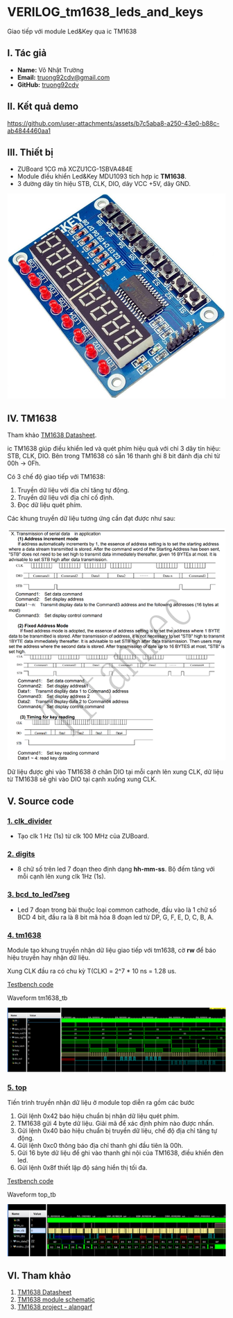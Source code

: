# VERILOG_tm1638_leds_and_keys

Giao tiếp với module Led&Key qua ic TM1638

## I. Tác giả

- **Name:** Võ Nhật Trường
- **Email:** truong92cdv@gmail.com
- **GitHub:** [truong92cdv](https://github.com/truong92cdv)

## II. Kết quả demo

https://github.com/user-attachments/assets/b7c5aba8-a250-43e0-b88c-ab4844460aa1

## III. Thiết bị

- ZUBoard 1CG mã XCZU1CG-1SBVA484E
- Module điều khiển Led&Key MDU1093 tích hợp ic **TM1638**.
- 3 đường dây tín hiệu STB, CLK, DIO, dây VCC +5V, dây GND.

![module Led&Key TM1638](./images/module_tm1638_ledandkey.jpg)

## IV. TM1638

Tham khảo [TM1638 Datasheet](./refs/TM1638.PDF).

ic TM1638 giúp điều khiển led và quét phím hiệu quả với chỉ 3 dây tín hiệu: STB, CLK, DIO. Bên trong TM1638 có sẵn 16 thanh ghi 8 bit đánh địa chỉ từ 00h -> 0Fh.

Có 3 chế độ giao tiếp với TM1638:
1. Truyền dữ liệu với địa chỉ tăng tự động.
2. Truyền dữ liệu với địa chỉ cố định.
3. Đọc dữ liệu quét phím.

Các khung truyền dữ liệu tương ứng cần đạt được như sau:

![TM1638 3 transmission modes](./images/tm1638_3modes.png)

Dữ liệu được ghi vào TM1638 ở chân DIO tại mỗi cạnh lên xung CLK, dữ liệu từ TM1638 sẽ ghi vào DIO tại cạnh xuống xung CLK.

## V. Source code

### [1. clk_divider](./src/clk_divider.v)

- Tạo clk 1 Hz (1s) từ clk 100 MHz của ZUBoard.

### [2. digits](./src/digits.v)

- 8 chữ số trên led 7 đoạn theo định dạng **hh-mm-ss**. Bộ đếm tăng với mỗi cạnh lên xung clk 1Hz (1s).

### [3. bcd_to_led7seg](./src/bcd_to_led7seg.v)

- Led 7 đoạn trong bài thuộc loại common cathode, đầu vào là 1 chữ số BCD 4 bit, đầu ra là 8 bit mã hóa 8 đoạn led từ DP, G, F, E, D, C, B, A.

### [4. tm1638](./src/tm1638.v)

Module tạo khung truyền nhận dữ liệu giao tiếp với tm1638, cờ **rw** để báo hiệu truyền hay nhận dữ liệu.

Xung CLK đầu ra có chu kỳ T(CLK) = 2^7 * 10 ns = 1.28 us.

[Testbench code](./src/tm1638_tb.v)

Waveform tm1638_tb

![waveform_tm1638_tb](./images/waveform_tm1638_tb.png)

### [5. top](./src/top.v)

Tiến trình truyền nhận dữ liệu ở module top diễn ra gồm các bước
1. Gửi lệnh 0x42 báo hiệu chuẩn bị nhận dữ liệu quét phím.
2. TM1638 gửi 4 byte dữ liệu. Giải mã để xác định phím nào được nhấn.
3. Gửi lệnh 0x40 báo hiệu chuẩn bị truyền dữ liệu, chế độ địa chỉ tăng tự động.
4. Gửi lệnh 0xc0 thông báo địa chỉ thanh ghi đầu tiên là 00h.
5. Gửi 16 byte dữ liệu để ghi vào thanh ghi nội của TM1638, điều khiển đèn led.
6. Gửi lệnh 0x8f thiết lập độ sáng hiển thị tối đa.

[Testbench code](./src/top.v)

Waveform top_tb

![waveform_top_tb](./images/waveform_top_tb.png)

## VI. Tham khảo

1. [TM1638 Datasheet](./refs/TM1638.PDF)
2. [TM1638 module schematic](./refs/TM1638_shcematic.pdf)
3. [TM1638 project - alangarf](https://github.com/alangarf/tm1638-verilog)
